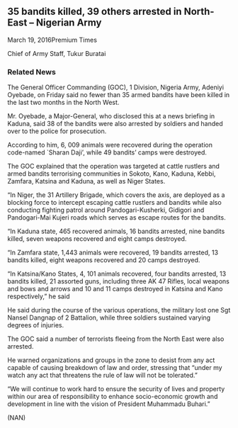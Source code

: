 ## 35 bandits killed, 39 others arrested in North-East – Nigerian Army

March 19, 2016Premium Times

Chief of Army Staff, Tukur Buratai

### Related News

The General Officer Commanding \(GOC\), 1 Division, Nigeria Army, Adeniyi Oyebade, on Friday said no fewer than 35 armed bandits have been killed in the last two months in the North West.

Mr. Oyebade, a Major-General, who disclosed this at a news briefing in Kaduna, said 38 of the bandits were also arrested by soldiers and handed over to the police for prosecution.

According to him, 6, 009 animals were recovered during the operation code-named \`Sharan Daji’, while 49 bandits’ camps were destroyed.

The GOC explained that the operation was targeted at cattle rustlers and armed bandits terrorising communities in Sokoto, Kano, Kaduna, Kebbi, Zamfara, Katsina and Kaduna, as well as Niger States.

“In Niger, the 31 Artillery Brigade, which covers the axis, are deployed as a blocking force to intercept escaping cattle rustlers and bandits while also conducting fighting patrol around Pandogari-Kusherki, Gidigori and Pandogari-Mai Kujeri roads which serves as escape routes for the bandits.

“In Kaduna state, 465 recovered animals, 16 bandits arrested, nine bandits killed, seven weapons recovered and eight camps destroyed.

“In Zamfara state, 1,443 animals were recovered, 19 bandits arrested, 13 bandits killed, eight weapons recovered and 20 camps destroyed.

“In Katsina/Kano States, 4, 101 animals recovered, four bandits arrested, 13 bandits killed, 21 assorted guns, including three AK 47 Rifles, local weapons and bows and arrows and 10 and 11 camps destroyed in Katsina and Kano respectively,” he said

He said during the course of the various operations, the military lost one Sgt Nansel Dangnap of 2 Battalion, while three soldiers sustained varying degrees of injuries.

The GOC said a number of terrorists fleeing from the North East were also arrested.

He warned organizations and groups in the zone to desist from any act capable of causing breakdown of law and order, stressing that “under my watch any act that threatens the rule of law will not be tolerated.”

“We will continue to work hard to ensure the security of lives and property within our area of responsibility to enhance socio-economic growth and development in line with the vision of President Muhammadu Buhari.”

\(NAN\)

